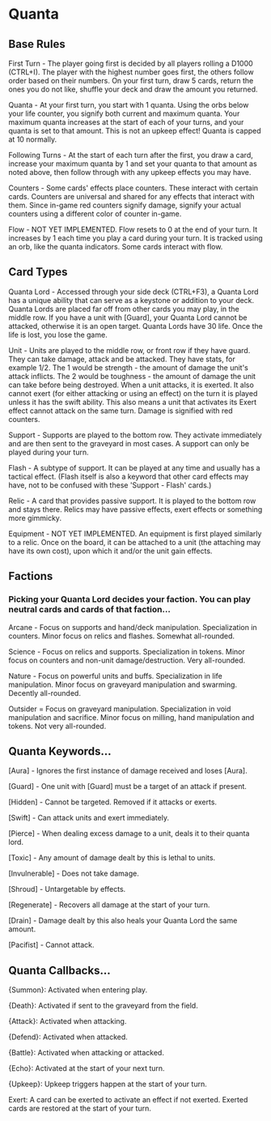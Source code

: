 # Quanta

## Base Rules

First Turn - The player going first is decided by all players rolling a D1000 (CTRL+I). The player with the highest number goes first, the others follow order based on their numbers. On your first turn, draw 5 cards, return the ones you do not like, shuffle your deck and draw the amount you returned.

Quanta - At your first turn, you start with 1 quanta. Using the orbs below your life counter, you signify both current and maximum quanta. Your maximum quanta increases at the start of each of your turns, and your quanta is set to that amount. This is not an upkeep effect! Quanta is capped at 10 normally.

Following Turns - At the start of each turn after the first, you draw a card, increase your maximum quanta by 1 and set your quanta to that amount as noted above, then follow through with any upkeep effects you may have.

Counters - Some cards' effects place counters. These interact with certain cards. Counters are universal and shared for any effects that interact with them. Since in-game red counters signify damage, signify your actual counters using a different color of counter in-game.

Flow - NOT YET IMPLEMENTED. Flow resets to 0 at the end of your turn. It increases by 1 each time you play a card during your turn. It is tracked using an orb, like the quanta indicators. Some cards interact with flow.

## Card Types

Quanta Lord - Accessed through your side deck (CTRL+F3), a Quanta Lord has a unique ability that can serve as a keystone or addition to your deck. Quanta Lords are placed far off from other cards you may play, in the middle row. If you have a unit with [Guard], your Quanta Lord cannot be attacked, otherwise it is an open target. Quanta Lords have 30 life. Once the life is lost, you lose the game.

Unit - Units are played to the middle row, or front row if they have guard. They can take damage, attack and be attacked. They have stats, for example 1/2. The 1 would be strength - the amount of damage the unit's attack inflicts. The 2 would be toughness - the amount of damage the unit can take before being destroyed. When a unit attacks, it is exerted. It also cannot exert (for either attacking or using an effect) on the turn it is played unless it has the swift ability. This also means a unit that activates its Exert effect cannot attack on the same turn. Damage is signified with red counters.

Support - Supports are played to the bottom row. They activate immediately and are then sent to the graveyard in most cases. A support can only be played during your turn.

Flash - A subtype of support. It can be played at any time and usually has a tactical effect. (Flash itself is also a keyword that other card effects may have, not to be confused with these 'Support - Flash' cards.)

Relic - A card that provides passive support. It is played to the bottom row and stays there. Relics may have passive effects, exert effects or something more gimmicky.

Equipment - NOT YET IMPLEMENTED. An equipment is first played similarly to a relic. Once on the board, it can be attached to a unit (the attaching may have its own cost), upon which it and/or the unit gain effects.

## Factions

### Picking your Quanta Lord decides your faction. You can play neutral cards and cards of that faction...

Arcane - Focus on supports and hand/deck manipulation. Specialization in counters. Minor focus on relics and flashes. Somewhat all-rounded.

Science - Focus on relics and supports. Specialization in tokens. Minor focus on counters and non-unit damage/destruction. Very all-rounded.

Nature - Focus on powerful units and buffs. Specialization in life manipulation. Minor focus on graveyard manipulation and swarming. Decently all-rounded.

Outsider = Focus on graveyard manipulation. Specialization in void manipulation and sacrifice. Minor focus on milling, hand manipulation and tokens. Not very all-rounded.

## Quanta Keywords...

[Aura]              - Ignores the first instance of damage received and loses [Aura].

[Guard]             - One unit with [Guard] must be a target of an attack if present.

[Hidden]            - Cannot be targeted. Removed if it attacks or exerts.

[Swift]             - Can attack units and exert immediately.

[Pierce]            - When dealing excess damage to a unit, deals it to their quanta lord.

[Toxic]             - Any amount of damage dealt by this is lethal to units.

[Invulnerable]      - Does not take damage.

[Shroud]            - Untargetable by effects.

[Regenerate]        - Recovers all damage at the start of your turn.

[Drain]             - Damage dealt by this also heals your Quanta Lord the same amount.

[Pacifist]          - Cannot attack.

## Quanta Callbacks...

{Summon}:    Activated when entering play.

{Death}:     Activated if sent to the graveyard from the field.

{Attack}:    Activated when attacking.

{Defend}:    Activated when attacked.

{Battle}:    Activated when attacking or attacked.

{Echo}:      Activated at the start of your next turn.

{Upkeep}:    Upkeep triggers happen at the start of your turn.

Exert:       A card can be exerted to activate an effect if not exerted. Exerted cards are restored at the start of your turn.

